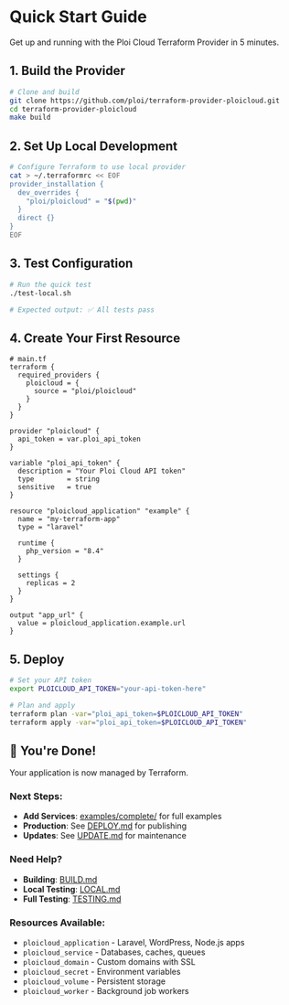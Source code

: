 # Quick Start Guide

Get up and running with the Ploi Cloud Terraform Provider in 5 minutes.

## 1. Build the Provider

```bash
# Clone and build
git clone https://github.com/ploi/terraform-provider-ploicloud.git
cd terraform-provider-ploicloud
make build
```

## 2. Set Up Local Development

```bash
# Configure Terraform to use local provider
cat > ~/.terraformrc << EOF
provider_installation {
  dev_overrides {
    "ploi/ploicloud" = "$(pwd)"
  }
  direct {}
}
EOF
```

## 3. Test Configuration

```bash
# Run the quick test
./test-local.sh

# Expected output: ✅ All tests pass
```

## 4. Create Your First Resource

```hcl
# main.tf
terraform {
  required_providers {
    ploicloud = {
      source = "ploi/ploicloud"
    }
  }
}

provider "ploicloud" {
  api_token = var.ploi_api_token
}

variable "ploi_api_token" {
  description = "Your Ploi Cloud API token"
  type        = string
  sensitive   = true
}

resource "ploicloud_application" "example" {
  name = "my-terraform-app"
  type = "laravel"
  
  runtime {
    php_version = "8.4"
  }
  
  settings {
    replicas = 2
  }
}

output "app_url" {
  value = ploicloud_application.example.url
}
```

## 5. Deploy

```bash
# Set your API token
export PLOICLOUD_API_TOKEN="your-api-token-here"

# Plan and apply
terraform plan -var="ploi_api_token=$PLOICLOUD_API_TOKEN"
terraform apply -var="ploi_api_token=$PLOICLOUD_API_TOKEN"
```

## 🎉 You're Done!

Your application is now managed by Terraform. 

### Next Steps:
- **Add Services**: [examples/complete/](examples/complete/) for full examples
- **Production**: See [DEPLOY.md](DEPLOY.md) for publishing
- **Updates**: See [UPDATE.md](UPDATE.md) for maintenance

### Need Help?
- **Building**: [BUILD.md](BUILD.md)
- **Local Testing**: [LOCAL.md](LOCAL.md) 
- **Full Testing**: [TESTING.md](TESTING.md)

### Resources Available:
- `ploicloud_application` - Laravel, WordPress, Node.js apps
- `ploicloud_service` - Databases, caches, queues
- `ploicloud_domain` - Custom domains with SSL
- `ploicloud_secret` - Environment variables
- `ploicloud_volume` - Persistent storage
- `ploicloud_worker` - Background job workers
